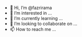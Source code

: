 - 👋 Hi, I’m @fazrirama
- 👀 I’m interested in ...
- 🌱 I’m currently learning ...
- 💞️ I’m looking to collaborate on ...
- 📫 How to reach me ...

<!---
fazrirama/fazrirama is a ✨ special ✨ repository because its `README.md` (this file) appears on your GitHub profile.
You can click the Preview link to take a look at your changes.
--->
